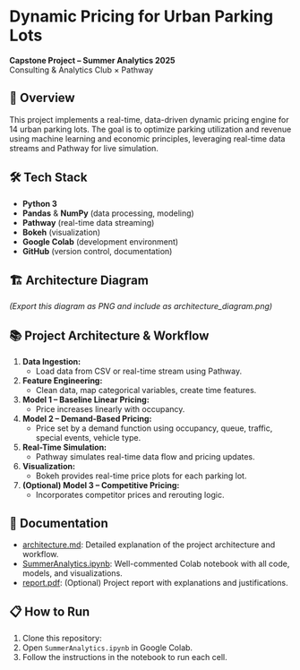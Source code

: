 # Dynamic Pricing for Urban Parking Lots

**Capstone Project – Summer Analytics 2025**  
Consulting & Analytics Club × Pathway

## 🚀 Overview

This project implements a real-time, data-driven dynamic pricing engine for 14 urban parking lots. The goal is to optimize parking utilization and revenue using machine learning and economic principles, leveraging real-time data streams and Pathway for live simulation.

## 🛠️ Tech Stack

- **Python 3**
- **Pandas** & **NumPy** (data processing, modeling)
- **Pathway** (real-time data streaming)
- **Bokeh** (visualization)
- **Google Colab** (development environment)
- **GitHub** (version control, documentation)

## 🏗️ Architecture Diagram
*(Export this diagram as PNG and include as architecture_diagram.png)*

## 📚 Project Architecture & Workflow

1. **Data Ingestion:**  
   - Load data from CSV or real-time stream using Pathway.
2. **Feature Engineering:**  
   - Clean data, map categorical variables, create time features.
3. **Model 1 – Baseline Linear Pricing:**  
   - Price increases linearly with occupancy.
4. **Model 2 – Demand-Based Pricing:**  
   - Price set by a demand function using occupancy, queue, traffic, special events, vehicle type.
5. **Real-Time Simulation:**  
   - Pathway simulates real-time data flow and pricing updates.
6. **Visualization:**  
   - Bokeh provides real-time price plots for each parking lot.
7. **(Optional) Model 3 – Competitive Pricing:**  
   - Incorporates competitor prices and rerouting logic.

## 📖 Documentation

- [architecture.md](architecture.md): Detailed explanation of the project architecture and workflow.
- [SummerAnalytics.ipynb](notebook.ipynb): Well-commented Colab notebook with all code, models, and visualizations.
- [report.pdf](report.pdf): (Optional) Project report with explanations and justifications.

## 📋 How to Run

1. Clone this repository:
2. Open `SummerAnalytics.ipynb` in Google Colab.
3. Follow the instructions in the notebook to run each cell.


